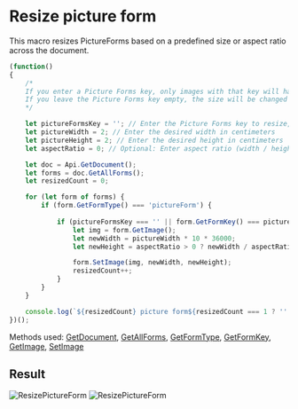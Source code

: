# Resize picture form

This macro resizes PictureForms based on a predefined size or aspect ratio across the document.

```ts
(function()
{
    /*
    If you enter a Picture Forms key, only images with that key will have their size changed.
    If you leave the Picture Forms key empty, the size will be changed for all Picture Forms.
    */

    let pictureFormsKey = ''; // Enter the Picture Forms key to resize, or leave empty to resize all
    let pictureWidth = 2; // Enter the desired width in centimeters
    let pictureHeight = 2; // Enter the desired height in centimeters
    let aspectRatio = 0; // Optional: Enter aspect ratio (width / height), or leave as 0 to use width and height directly

    let doc = Api.GetDocument();
    let forms = doc.GetAllForms();
    let resizedCount = 0;

    for (let form of forms) {
        if (form.GetFormType() === 'pictureForm') {
            
            if (pictureFormsKey === '' || form.GetFormKey() === pictureFormsKey) {
                let img = form.GetImage();
                let newWidth = pictureWidth * 10 * 36000;
                let newHeight = aspectRatio > 0 ? newWidth / aspectRatio : pictureHeight * 10 * 36000;

                form.SetImage(img, newWidth, newHeight);
                resizedCount++;
            }
        }
    }

    console.log(`${resizedCount} picture form${resizedCount === 1 ? '' : 's'} resized successfully.`);
})();
```

Methods used: [GetDocument](../../../../office-api/usage-api/text-document-api/Api/Methods/GetDocument.md), [GetAllForms](../../../../office-api/usage-api/form-api/ApiDocument/Methods/GetAllForms.md), [GetFormType](../../../../office-api/usage-api/form-api/ApiComplexForm/Methods/GetFormType.md), [GetFormKey](../../../../office-api/usage-api/form-api/ApiComplexForm/Methods/GetFormKey.md), [GetImage](../../../../office-api/usage-api/form-api/ApiPictureForm/Methods/GetImage.md), [SetImage](../../../../office-api/usage-api/form-api/ApiPictureForm/Methods/SetImage.md)

## Result

![ResizePictureForm](/assets/images/plugins/resize-picture-form.png#gh-light-mode-only)
![ResizePictureForm](/assets/images/plugins/resize-picture-form.dark.png#gh-dark-mode-only)